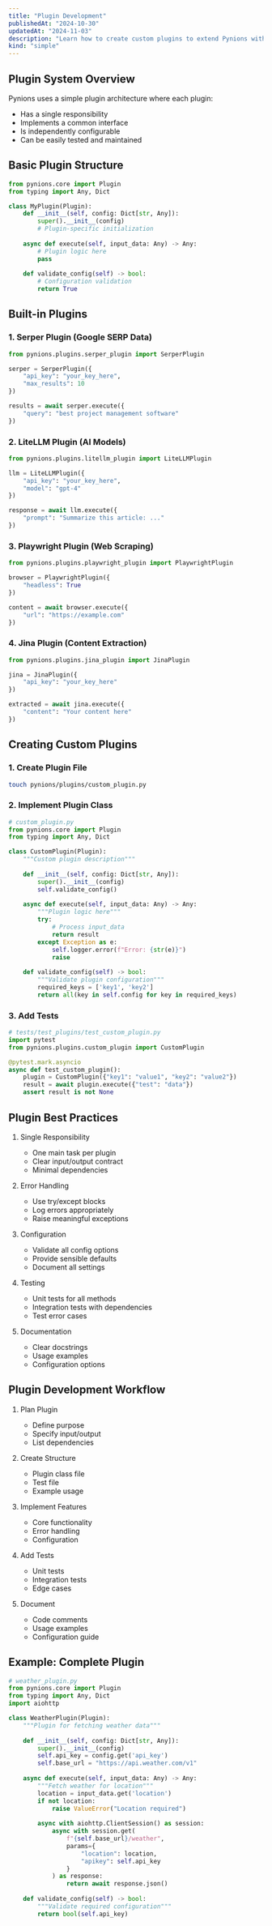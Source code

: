 ```yaml
---
title: "Plugin Development"
publishedAt: "2024-10-30"
updatedAt: "2024-11-03"
description: "Learn how to create custom plugins to extend Pynions with new capabilities and integrate additional tools into your marketing automation workflows."
kind: "simple"
---
```


## Plugin System Overview

Pynions uses a simple plugin architecture where each plugin:
- Has a single responsibility
- Implements a common interface
- Is independently configurable
- Can be easily tested and maintained

## Basic Plugin Structure

```python
from pynions.core import Plugin
from typing import Any, Dict

class MyPlugin(Plugin):
    def __init__(self, config: Dict[str, Any]):
        super().__init__(config)
        # Plugin-specific initialization
        
    async def execute(self, input_data: Any) -> Any:
        # Plugin logic here
        pass
        
    def validate_config(self) -> bool:
        # Configuration validation
        return True
```

## Built-in Plugins

### 1. Serper Plugin (Google SERP Data)
```python
from pynions.plugins.serper_plugin import SerperPlugin

serper = SerperPlugin({
    "api_key": "your_key_here",
    "max_results": 10
})

results = await serper.execute({
    "query": "best project management software"
})
```

### 2. LiteLLM Plugin (AI Models)
```python
from pynions.plugins.litellm_plugin import LiteLLMPlugin

llm = LiteLLMPlugin({
    "api_key": "your_key_here",
    "model": "gpt-4"
})

response = await llm.execute({
    "prompt": "Summarize this article: ..."
})
```

### 3. Playwright Plugin (Web Scraping)
```python
from pynions.plugins.playwright_plugin import PlaywrightPlugin

browser = PlaywrightPlugin({
    "headless": True
})

content = await browser.execute({
    "url": "https://example.com"
})
```

### 4. Jina Plugin (Content Extraction)
```python
from pynions.plugins.jina_plugin import JinaPlugin

jina = JinaPlugin({
    "api_key": "your_key_here"
})

extracted = await jina.execute({
    "content": "Your content here"
})
```

## Creating Custom Plugins

### 1. Create Plugin File
```bash
touch pynions/plugins/custom_plugin.py
```

### 2. Implement Plugin Class
```python
# custom_plugin.py
from pynions.core import Plugin
from typing import Any, Dict

class CustomPlugin(Plugin):
    """Custom plugin description"""
    
    def __init__(self, config: Dict[str, Any]):
        super().__init__(config)
        self.validate_config()
        
    async def execute(self, input_data: Any) -> Any:
        """Plugin logic here"""
        try:
            # Process input_data
            return result
        except Exception as e:
            self.logger.error(f"Error: {str(e)}")
            raise
            
    def validate_config(self) -> bool:
        """Validate plugin configuration"""
        required_keys = ['key1', 'key2']
        return all(key in self.config for key in required_keys)
```

### 3. Add Tests
```python
# tests/test_plugins/test_custom_plugin.py
import pytest
from pynions.plugins.custom_plugin import CustomPlugin

@pytest.mark.asyncio
async def test_custom_plugin():
    plugin = CustomPlugin({"key1": "value1", "key2": "value2"})
    result = await plugin.execute({"test": "data"})
    assert result is not None
```

## Plugin Best Practices

1. Single Responsibility
   - One main task per plugin
   - Clear input/output contract
   - Minimal dependencies

2. Error Handling
   - Use try/except blocks
   - Log errors appropriately
   - Raise meaningful exceptions

3. Configuration
   - Validate all config options
   - Provide sensible defaults
   - Document all settings

4. Testing
   - Unit tests for all methods
   - Integration tests with dependencies
   - Test error cases

5. Documentation
   - Clear docstrings
   - Usage examples
   - Configuration options

## Plugin Development Workflow

1. Plan Plugin
   - Define purpose
   - Specify input/output
   - List dependencies

2. Create Structure
   - Plugin class file
   - Test file
   - Example usage

3. Implement Features
   - Core functionality
   - Error handling
   - Configuration

4. Add Tests
   - Unit tests
   - Integration tests
   - Edge cases

5. Document
   - Code comments
   - Usage examples
   - Configuration guide

## Example: Complete Plugin

```python
# weather_plugin.py
from pynions.core import Plugin
from typing import Any, Dict
import aiohttp

class WeatherPlugin(Plugin):
    """Plugin for fetching weather data"""
    
    def __init__(self, config: Dict[str, Any]):
        super().__init__(config)
        self.api_key = config.get('api_key')
        self.base_url = "https://api.weather.com/v1"
        
    async def execute(self, input_data: Any) -> Any:
        """Fetch weather for location"""
        location = input_data.get('location')
        if not location:
            raise ValueError("Location required")
            
        async with aiohttp.ClientSession() as session:
            async with session.get(
                f"{self.base_url}/weather",
                params={
                    "location": location,
                    "apikey": self.api_key
                }
            ) as response:
                return await response.json()
                
    def validate_config(self) -> bool:
        """Validate required configuration"""
        return bool(self.api_key)
```
